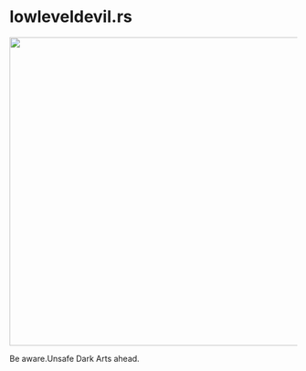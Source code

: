 # lowleveldevil.rs

<p align="center">
  <img src="https://media.giphy.com/media/nBHqkRQtJsmU4qaSUh/giphy.gif" width="540" />
</p>


Be aware.Unsafe Dark Arts ahead.
